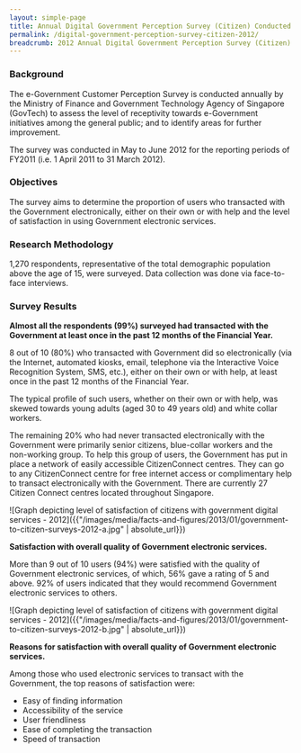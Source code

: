 ```yaml
---
layout: simple-page
title: Annual Digital Government Perception Survey (Citizen) Conducted in 2012
permalink: /digital-government-perception-survey-citizen-2012/
breadcrumb: 2012 Annual Digital Government Perception Survey (Citizen)
---
```

### **Background**

The e-Government Customer Perception Survey is conducted annually by the Ministry of Finance and Government Technology Agency of Singapore (GovTech) to assess the level of receptivity towards e-Government initiatives among the general public; and to identify areas for further improvement.

The survey was conducted in May to June 2012 for the reporting periods of FY2011 (i.e. 1 April 2011 to 31 March 2012).

### **Objectives**

The survey aims to determine the proportion of users who transacted with the Government electronically, either on their own or with help and the level of satisfaction in using Government electronic services.

### **Research Methodology**

1,270 respondents, representative of the total demographic population above the age of 15, were surveyed. Data collection was done via face-to-face interviews.

### **Survey Results**

**Almost all the respondents (99%) surveyed had transacted with the Government at least once in the past 12 months of the Financial Year.**

8 out of 10 (80%) who transacted with Government did so electronically (via the Internet, automated kiosks, email, telephone via the Interactive Voice Recognition System, SMS, etc.), either on their own or with help, at least once in the past 12 months of the Financial Year.

The typical profile of such users, whether on their own or with help, was skewed towards young adults (aged 30 to 49 years old) and white collar workers.

The remaining 20% who had never transacted electronically with the Government were primarily senior citizens, blue-collar workers and the non-working group. To help this group of users, the Government has put in place a network of easily accessible CitizenConnect centres. They can go to any CitizenConnect centre for free internet access or complimentary help to transact electronically with the Government. There are currently 27 Citizen Connect centres located throughout Singapore.

![Graph depicting level of satisfaction of citizens with government digital services - 2012]({{"/images/media/facts-and-figures/2013/01/government-to-citizen-surveys-2012-a.jpg" | absolute_url}})

**Satisfaction with overall quality of Government electronic services.**

More than 9 out of 10 users (94%) were satisfied with the quality of Government electronic services, of which, 56% gave a rating of 5 and above. 92% of users indicated that they would recommend Government electronic services to others.

![Graph depicting level of satisfaction of citizens with government digital services - 2012]({{"/images/media/facts-and-figures/2013/01/government-to-citizen-surveys-2012-b.jpg" | absolute_url}})

**Reasons for satisfaction with overall quality of Government electronic services.**

Among those who used electronic services to transact with the Government, the top reasons of satisfaction were:

* Easy of finding information
* Accessibility of the service
* User friendliness
* Ease of completing the transaction
* Speed of transaction